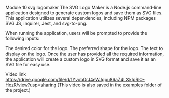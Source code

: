 Module 10 svg logomaker
The SVG Logo Maker is a Node.js command-line application designed to generate custom logos and save them as SVG files. This application utilizes several dependencies, including NPM packages SVG.JS, inquirer, Jest, and svg-to-png.

When running the application, users will be prompted to provide the following inputs:

The desired color for the logo.
The preferred shape for the logo.
The text to display on the logo.
Once the user has provided all the required information, the application will create a custom logo in SVG format and save it as an SVG file for easy use.

Video link https://drive.google.com/file/d/1Yvob0rJ4eWJgpu86aZ4LXkIpRlO-HozR/view?usp=sharing (This video is also saved in the examples folder of the project.)

